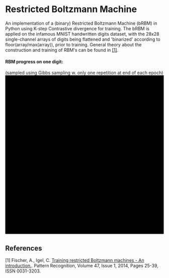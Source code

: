 # Restricted Boltzmann Machine
An implementation of a (binary) Restricted Boltzmann Machine (bRBM) in Python using K-step Contrastive divergence for
training. The bRBM is applied on the infamous MNIST handwritten digits dataset, with the 28x28 single-channel arrays 
of digits being flattened and 'binarized' according to floor(array/max(array)), prior to training. General theory about the construction and training
of RBM's can be found in [[1]](#1).

#### RBM progress on one digit:
(sampled using Gibbs sampling w. only one repetition at end of each epoch)
![alt text](https://github.com/seba2390/RestrictedBoltzmannMachine/blob/main/media/RBM_capture.gif "bRBM")

## References
<a id="1">[1]</a> 
Fischer, A., Igel, C.
[Training restricted Boltzmann machines - An introduction.](https://doi.org/10.1016/j.patcog.2013.05.025).
Pattern Recognition, Volume 47, Issue 1, 2014, Pages 25-39, ISSN 0031-3203.
